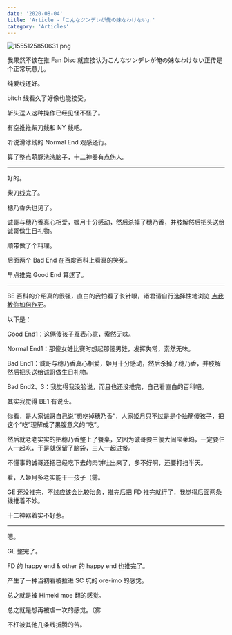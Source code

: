```yaml
---
date: '2020-08-04'
title: 'Article -「こんなツンデレが俺の妹なわけない」'
category: 'Articles'
---
```


![1555125850631.png](https://i.loli.net/2020/08/22/dJg9rfwZ7xtMEjW.png)

我果然不该在推 Fan Disc 就直接认为こんなツンデレが俺の妹なわけない正传是个正常玩意儿。

纯爱线还好。

bitch 线看久了好像也能接受。

斩头送人这种操作已经见怪不怪了。

有空推推柴刀线和 NY 线吧。

听说滑冰线的 Normal End 观感还行。

算了整点萌豚洗洗脑子，十二神器有点伤人。

-------

好的。

柴刀线完了。

穗乃香头也见了。

诚哥与穗乃香真心相爱，姬月十分感动，然后杀掉了穗乃香，并肢解然后把头送给诚哥做生日礼物。

顺带做了个料理。

后面两个 Bad End 在百度百科上看真的笑死。

早点推完 Good End 算逑了。

-------

BE 百科的介绍真的很强，直白的我怕看了长针眼，诸君请自行选择性地浏览 [点我教你如何作死](https://baike.baidu.com/item/%E4%B8%80%E4%B9%8B%E6%BF%91%E5%A7%AC%E6%9C%88)。

以下是：

Good End1：这俩傻孩子互表心意，索然无味。

Normal End1：那傻女娃比赛时想起那傻男娃，发挥失常，索然无味。

Bad End1：诚哥与穗乃香真心相爱，姬月十分感动，然后杀掉了穗乃香，并肢解然后把头送给诚哥做生日礼物。

Bad End2、3：我觉得我没脸说，而且也还没推完，自己看直白的百科吧。

其实我觉得 BE1 有说头。

你看，是人家诚哥自己说“想吃掉穗乃香”，人家姬月只不过是是个抽筋傻孩子，把这个“吃”理解成了果腹意义的“吃”。

然后就老老实实的把穗乃香整上了餐桌，又因为诚哥要三傻大闹宝莱坞，一定要仨人一起吃，于是就保留了脑袋，三人一起进餐。

不懂事的诚哥还把已经吃下去的肉饼吐出来了，多不好啊，还要打扫半天。

看，人姬月多老实能干一孩子（雾。

GE 还没推完，不过应该会比较治愈，推完后把 FD 推完就行了，我觉得后面两条线推着不妙。

十二神器着实不好惹。

-----

嗯。

GE 整完了。

FD 的 happy end & other 的 happy end 也推完了。

产生了一种当初看被拉进 SC 坑的 ore-imo 的感觉。

总之就是被 Himeki moe 翻的感觉。

总之就是想再被虐一次的感觉。（雾

不枉被其他几条线折腾的苦。
